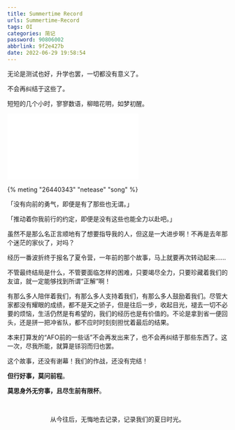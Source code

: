```yaml
---
title: Summertime Record
urls: Summertime-Record
tags: OI
categories: 简记
password: 90806002
abbrlink: 9f2e427b
date: 2022-06-29 19:58:54
---
```


无论是测试也好，升学也罢，一切都没有意义了。

不会再纠结于这些了。

短短的几个小时，寥寥数语，柳暗花明，如梦初醒。




<iframe src="//player.bilibili.com/player.html?aid=764742198&bvid=BV1ur4y1D7Pf&cid=455448743&page=1" scrolling="no" border="0" frameborder="no" framespacing="0" allowfullscreen="true"> </iframe>



{% meting "26440343" "netease" "song" %}

「没有向前的勇气，即便是有了那些也无谓。」

「推动着你我前行的约定，即便是没有这些也能全力以赴吧。」

虽然不是那么名正言顺地有了想要指导我的人，但这是一大进步啊！不再是去年那个迷茫的家伙了，对吗？

经历一番波折终于报名了夏令营，一年前的那个故事，马上就要再次转动起来……

不管最终结局是什么，不管要面临怎样的困难，只要竭尽全力，只要珍藏着我们的友谊，就一定能够找到所谓“正解”啊！

有那么多人陪伴着我们，有那么多人支持着我们，有那么多人鼓励着我们。尽管大家都没有耀眼的成绩，都不是天之骄子，但是往后一步，收起目光，褪去一切不必要的烦恼，生活仍然是有希望的，我们的经历也是有价值的。不论是拿到省一便回头，还是拼一把冲省队，都不应时时刻刻担忧着最后的结果。

本来打算发的“AFO前的一些话”不会再发出来了，也不会再纠结于那些东西了。这一次，尽我所能，就算是铩羽而归也罢。

这个故事，还没有谢幕！我们的作战，还没有完结！

**但行好事，莫问前程**。

**莫思身外无穷事，且尽生前有限杯**。

&nbsp;

<center>

从今往后，无悔地去记录，记录我们的夏日时光。

<center/>